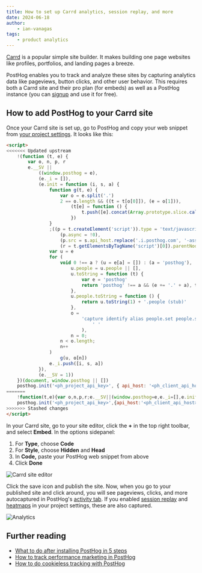 ```yaml
---
title: How to set up Carrd analytics, session replay, and more
date: 2024-06-18
author:
    - ian-vanagas
tags:
    - product analytics
---
```


[Carrd](https://carrd.co/) is a popular simple site builder. It makes building one page websites like profiles, portfolios, and landing pages a breeze.

PostHog enables you to track and analyze these sites by capturing analytics data like pageviews, button clicks, and other user behavior. This requires both a Carrd site and their pro plan (for embeds) as well as a PostHog instance (you can [signup](https://us.posthog.com/signup) and use it for free).

## How to add PostHog to your Carrd site

Once your Carrd site is set up, go to PostHog and copy your web snippet from [your project settings](https://us.posthog.com/project/2/settings/project#snippet). It looks like this:

```html
<script>
<<<<<<< Updated upstream
    !(function (t, e) {
        var o, n, p, r
        e.__SV ||
            ((window.posthog = e),
            (e._i = []),
            (e.init = function (i, s, a) {
                function g(t, e) {
                    var o = e.split('.')
                    2 == o.length && ((t = t[o[0]]), (e = o[1])),
                        (t[e] = function () {
                            t.push([e].concat(Array.prototype.slice.call(arguments, 0)))
                        })
                }
                ;((p = t.createElement('script')).type = 'text/javascript'),
                    (p.async = !0),
                    (p.src = s.api_host.replace('.i.posthog.com', '-assets.i.posthog.com') + '/static/array.js'),
                    (r = t.getElementsByTagName('script')[0]).parentNode.insertBefore(p, r)
                var u = e
                for (
                    void 0 !== a ? (u = e[a] = []) : (a = 'posthog'),
                        u.people = u.people || [],
                        u.toString = function (t) {
                            var e = 'posthog'
                            return 'posthog' !== a && (e += '.' + a), t || (e += ' (stub)'), e
                        },
                        u.people.toString = function () {
                            return u.toString(1) + '.people (stub)'
                        },
                        o =
                            'capture identify alias people.set people.set_once set_config register register_once unregister opt_out_capturing has_opted_out_capturing opt_in_capturing reset isFeatureEnabled onFeatureFlags getFeatureFlag getFeatureFlagPayload reloadFeatureFlags group updateEarlyAccessFeatureEnrollment getEarlyAccessFeatures getActiveMatchingSurveys getSurveys getNextSurveyStep onSessionId'.split(
                                ' '
                            ),
                        n = 0;
                    n < o.length;
                    n++
                )
                    g(u, o[n])
                e._i.push([i, s, a])
            }),
            (e.__SV = 1))
    })(document, window.posthog || [])
    posthog.init('<ph_project_api_key>', { api_host: '<ph_client_api_host>' })
=======
    !function(t,e){var o,n,p,r;e.__SV||(window.posthog=e,e._i=[],e.init=function(i,s,a){function g(t,e){var o=e.split(".");2==o.length&&(t=t[o[0]],e=o[1]),t[e]=function(){t.push([e].concat(Array.prototype.slice.call(arguments,0)))}}(p=t.createElement("script")).type="text/javascript",p.async=!0,p.src=s.api_host.replace(".i.posthog.com","-assets.i.posthog.com")+"/static/array.js",(r=t.getElementsByTagName("script")[0]).parentNode.insertBefore(p,r);var u=e;for(void 0!==a?u=e[a]=[]:a="posthog",u.people=u.people||[],u.toString=function(t){var e="posthog";return"posthog"!==a&&(e+="."+a),t||(e+=" (stub)"),e},u.people.toString=function(){return u.toString(1)+".people (stub)"},o="capture identify alias people.set people.set_once set_config register register_once unregister opt_out_capturing has_opted_out_capturing opt_in_capturing reset isFeatureEnabled onFeatureFlags getFeatureFlag getFeatureFlagPayload reloadFeatureFlags group updateEarlyAccessFeatureEnrollment getEarlyAccessFeatures getActiveMatchingSurveys getSurveys getNextSurveyStep onSessionId".split(" "),n=0;n<o.length;n++)g(u,o[n]);e._i.push([i,s,a])},e.__SV=1)}(document,window.posthog||[]);
    posthog.init('<ph_project_api_key>',{api_host:'<ph_client_api_host>'})
>>>>>>> Stashed changes
</script>
```

In your Carrd site, go to your site editor, click the **+** in the top right toolbar, and select **Embed**. In the options sidepanel:

1. For **Type**, choose **Code**
2. For **Style**, choose **Hidden** and **Head**
3. In **Code,** paste your PostHog web snippet from above
4. Click **Done**

![Carrd site editor](https://res.cloudinary.com/dmukukwp6/image/upload/carrd_ce2ed93b25.png)

Click the save icon and publish the site. Now, when you go to your published site and click around, you will see pageviews, clicks, and more autocaptured in PostHog's [activity tab](https://us.posthog.com/project/events). If you enabled [session replay](https://us.posthog.com/settings/project-replay) and [heatmaps](https://us.posthog.com/settings/project-autocapture#heatmaps) in your project settings, these are also captured.

![Analytics](https://res.cloudinary.com/dmukukwp6/image/upload/analytics_da9daded1b.png)

## Further reading

-   [What to do after installing PostHog in 5 steps](/tutorials/next-steps-after-installing)
-   [How to track performance marketing in PostHog](/tutorials/performance-marketing)
-   [How to do cookieless tracking with PostHog](/tutorials/cookieless-tracking)
